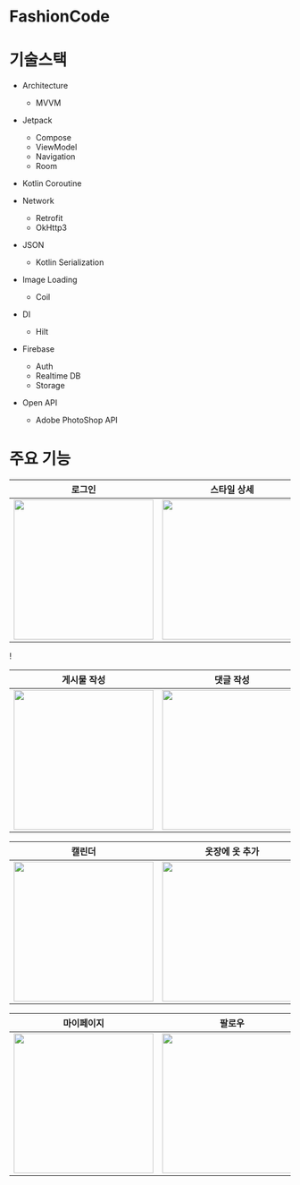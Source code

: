 # FashionCode



# 기술스택
- Architecture
   * MVVM

- Jetpack
   * Compose
   * ViewModel
   * Navigation
   * Room

- Kotlin Coroutine
  
- Network
   * Retrofit
   * OkHttp3
     
- JSON
   * Kotlin Serialization
    
- Image Loading
   * Coil
     
 - DI
   * Hilt
     
 - Firebase
   * Auth
   * Realtime DB
   * Storage
     
- Open API
   * Adobe PhotoShop API


# 주요 기능

<div align="center">

| 로그인 | 스타일 상세 | 스타일 생성 |
| :---------------: | :---------------: | :---------------: |
| <img src="https://github.com/ANSHyeon/fashionCode/assets/127817240/23e0e2cd-b9df-4537-8f1e-bb9328c4c441" align="center" width="250px"/> | <img src="https://github.com/ANSHyeon/fashionCode/assets/127817240/5483af12-702d-4d90-a0dc-149d26cd111e" align="center" width="250px"/> | <img src="https://github.com/ANSHyeon/fashionCode/assets/127817240/c8a74bc5-51c8-47ab-ad0b-6d4f28913b82" align="center" width="250px"/> |

</div>!


<div align="center">

| 게시물 작성 | 댓글 작성 | 대댓글 작성 |
| :---------------: | :---------------: | :---------------: |
| <img src="https://github.com/ANSHyeon/fashionCode/assets/127817240/e720cdd5-12f7-4f30-8420-c55931dfd616" align="center" width="250px"/> | <img src="https://github.com/ANSHyeon/fashionCode/assets/127817240/5418cfbe-e10a-4340-8b90-d59717f40f50" align="center" width="250px"/> | <img src="https://github.com/ANSHyeon/fashionCode/assets/127817240/1c9a4089-e98e-4faa-88fa-9aa58369c9f7" align="center" width="250px"/> |

</div>


<div align="center">

| 캘린더 | 옷장에 옷 추가 |
| :---------------: | :---------------: |
| <img src="https://github.com/ANSHyeon/fashionCode/assets/127817240/8aef4743-3b05-4eb6-b67f-7b04ddbb60e5" align="center" width="250px"/> | <img src="https://github.com/ANSHyeon/fashionCode/assets/127817240/510171fd-e1a4-4c45-8200-5be3039d3d8e" align="center" width="250px"/> |

</div>

<div align="center">

| 마이페이지 | 팔로우 | 프로필 수정 |
| :---------------: | :---------------: | :---------------: |
| <img src="https://github.com/ANSHyeon/fashionCode/assets/127817240/1ce7a39a-4b25-4566-8a44-5cfeae3a2100" align="center" width="250px"/> | <img src="https://github.com/ANSHyeon/fashionCode/assets/127817240/e3858bb1-2dc7-4c48-b9d5-63ca6f5f0962" align="center" width="250px"/> | <img src="https://github.com/ANSHyeon/fashionCode/assets/127817240/26e32e3a-8be7-43d1-996d-29968d75869b" align="center" width="250px"/> |

</div>
